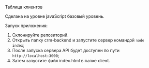 Таблица клиентов

Сделана на уровне javaScript базовый уровень.

Запуск приложения:

1. Склонируйте репозиторий.
2. Открыть папку crm-backend и запустите сервер командой `node index`;
3. После запуска сервера API будет доступен по пути `http://localhost:3000`;
4. Затем запустите файл index.html в папке client.
 